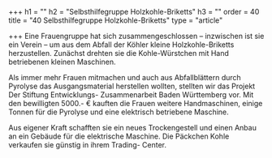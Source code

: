+++
h1 = ""
h2 = "Selbsthilfegruppe Holzkohle-Briketts"
h3 = ""
order = 40
title = "40 Selbsthilfegruppe Holzkohle-Briketts"
type = "article"

+++
Eine Frauengruppe hat sich zusammengeschlossen – inzwischen ist sie ein Verein – um aus dem Abfall der Köhler kleine Holzkohle-Briketts herzustellen. Zunächst drehten sie die Kohle-Würstchen mit Hand betriebenen kleinen Maschinen. 

Als immer mehr Frauen mitmachen und auch aus Abfallblättern durch Pyrolyse das Ausgangsmaterial herstellen wollten, stellten wir das Projekt Der Stiftung Entwicklungs- Zusammenarbeit Baden Württemberg vor. Mit den bewilligten 5000.- € kauften die Frauen weitere Handmaschinen, einige Tonnen für die Pyrolyse und eine elektrisch betriebene Maschine. 

Aus eigener Kraft schafften sie ein neues Trockengestell und einen Anbau an ein Gebäude für die elektrische Maschine. Die Päckchen Kohle verkaufen sie günstig in ihrem Trading- Center.